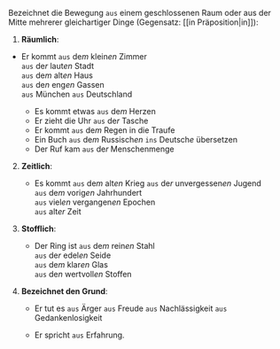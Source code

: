 Bezeichnet die Bewegung `aus` einem geschlossenen Raum oder aus der Mitte mehrerer gleichartiger Dinge (Gegensatz: [[in Präposition|in]]):

1) **Räumlich**:  
-   Er kommt  `aus` de*m* klein*en* Zimmer  
			`aus` de*r* laut*en* Stadt  
			`aus` de*m* alt*en* Haus  
			`aus` de*n* eng*en* Gassen  
			`aus` München
			`aus` Deutschland
	
	- Es kommt etwas `aus` de*m* Herzen
	- Er zieht die Uhr `aus` de*r* Tasche
	- Er kommt `aus` de*m* Regen in die Traufe
	- Ein Buch `aus` de*m* Russisch*en* `ins` Deutsch*e* übersetzen
	- Der Ruf kam `aus` de*r* Menschenmenge
	
2) **Zeitlich**:  
	- Es kommt   `aus` de*m* alt*en* Krieg
				`aus` de*r* unvergessen*en* Jugend  
				`aus` de*m* vorig*en* Jahrhundert  
				`aus` viel*en* vergangen*en* Epochen  
				`aus` alt*er* Zeit  

3) **Stofflich**:  
	- Der Ring ist `aus` de*m* rein*en* Stahl  
				`aus` de*r* edel*en* Seide  
				`aus` de*m* klar*en* Glas  
				`aus` de*n* wertvoll*en* Stoffen  

4) **Bezeichnet den Grund**:  
	- Er tut es      `aus` Ärger
				`aus` Freude
				`aus` Nachlässigkeit
				`aus` Gedankenlosigkeit
	
	- Er spricht `aus` Erfahrung.  